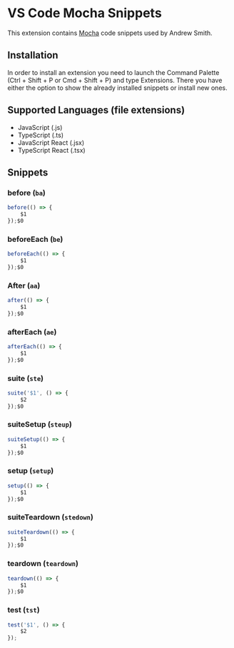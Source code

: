# VS Code Mocha Snippets

This extension contains [Mocha](https://mochajs.org/) code snippets used by Andrew Smith.

## Installation

In order to install an extension you need to launch the Command Palette (Ctrl + Shift + P or Cmd + Shift + P) and type Extensions.
There you have either the option to show the already installed snippets or install new ones.

## Supported Languages (file extensions)

* JavaScript (.js)
* TypeScript (.ts)
* JavaScript React (.jsx)
* TypeScript React (.tsx)

## Snippets

### before (`ba`)
```javascript
before(() => {
	$1
});$0
```
### beforeEach (`be`)
```javascript
beforeEach(() => {
	$1
});$0
```
### After (`aa`)
```javascript
after(() => {
	$1
});$0
```
### afterEach (`ae`)
```javascript
afterEach(() => {
	$1
});$0
```
### suite (`ste`)
```javascript
suite('$1', () => {
	$2
});$0
```
### suiteSetup (`steup`)
```javascript
suiteSetup(() => {
	$1
});$0
```
### setup (`setup`)
```javascript
setup(() => {
	$1
});$0
```
### suiteTeardown (`stedown`)
```javascript
suiteTeardown(() => {
	$1
});$0
```
### teardown (`teardown`)
```javascript
teardown(() => {
	$1
});$0
```
### test (`tst`)
```javascript
test('$1', () => {
	$2
});
```
